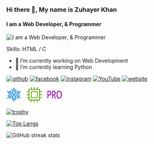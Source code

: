 






### Hi there 👋, My name is Zuhayer Khan
#### I am a Web Developer, & Programmer 
![I am a Web Developer, & Programmer ](https://images.app.goo.gl/LZjBfr14PNAM9Xd66)


Skills:  HTML / C

- 🔭 I’m currently working on Web Development  
- 🌱 I’m currently learning Python 


[<img src='https://cdn.jsdelivr.net/npm/simple-icons@3.0.1/icons/github.svg' alt='github' height='40'>](https://github.com/ZuhayerKhan)  [<img src='https://cdn.jsdelivr.net/npm/simple-icons@3.0.1/icons/facebook.svg' alt='facebook' height='40'>](https://www.facebook.com/zuhayerkhan777)  [<img src='https://cdn.jsdelivr.net/npm/simple-icons@3.0.1/icons/instagram.svg' alt='instagram' height='40'>](https://www.instagram.com/zuhayeralways)  [<img src='https://cdn.jsdelivr.net/npm/simple-icons@3.0.1/icons/youtube.svg' alt='YouTube' height='40'>](https://www.youtube.com/channel/https://youtube.com/channel/UCWtMJaE_iddfv0YQmlO6wfQ)  [<img src='https://cdn.jsdelivr.net/npm/simple-icons@3.0.1/icons/icloud.svg' alt='website' height='40'>](www.thecosmicwisdom.blogspot.com)  

<a href='https://archiveprogram.github.com/'><img src='https://raw.githubusercontent.com/acervenky/animated-github-badges/master/assets/acbadge.gif' width='40' height='40'></a> <a href='https://docs.github.com/en/developers'><img src='https://raw.githubusercontent.com/acervenky/animated-github-badges/master/assets/devbadge.gif' width='40' height='40'></a> <a href='https://github.com/pricing'><img src='https://raw.githubusercontent.com/acervenky/animated-github-badges/master/assets/pro.gif' width='40' height='40'></a> 

[![trophy](https://github-profile-trophy.vercel.app/?username=ZuhayerKhan)](https://github.com/ryo-ma/github-profile-trophy)

[![Top Langs](https://github-readme-stats.vercel.app/api/top-langs/?username=ZuhayerKhan)](https://github.com/anuraghazra/github-readme-stats)

![GitHub streak stats](https://github-readme-streak-stats.herokuapp.com/?user=ZuhayerKhan)  



